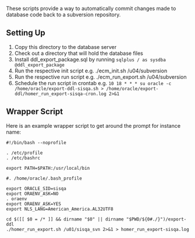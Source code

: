 These scripts provide a way to automatically commit changes made to database code back to a subversion repository.

## Setting Up

1. Copy this directory to the database server
1. Check out a directory that will hold the database files
1. Install ddl_export_package.sql by running `sqlplus / as sysdba @ddl_export_package`
1. Run the respective init script e.g. ./ecm_init.sh /u04/subversion
1. Run the respective run script e.g. ./ecm_run_export.sh /u04/subversion
1. Schedule the run script in crontab e.g. `10 18 * * * su oracle -c /home/oracle/export-ddl-sisqa.sh > /home/oracle/export-ddl/homer_run_export-sisqa-cron.log 2>&1`
 

## Wrapper Script

Here is an example wrapper script to get around the prompt for instance name:

```
#!/bin/bash --noprofile

. /etc/profile
. /etc/bashrc

export PATH=$PATH:/usr/local/bin

#. /home/oracle/.bash_profile

export ORACLE_SID=sisqa
export ORAENV_ASK=NO
. oraenv
export ORAENV_ASK=YES
export NLS_LANG=American_America.AL32UTF8

cd $([[ $0 = /* ]] && dirname "$0" || dirname "$PWD/${0#./}")/export-ddl
./homer_run_export.sh /u01/sisqa_svn 2>&1 > homer_run_export-sisqa.log
```
